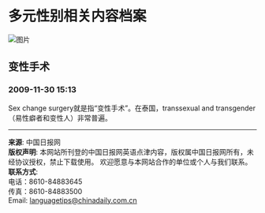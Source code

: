 # 多元性别相关内容档案

![图片](http://language.chinadaily.com.cn/images/2015/p-1.jpg)

## 变性手术
### 2009-11-30 15:13
Sex change surgery就是指“变性手术”。在泰国，transsexual and transgender（易性癖者和变性人）非常普遍。

---

**来源**: 中国日报网  
**版权声明**: 本网站所刊登的中国日报网英语点津内容，版权属中国日报网所有，未经协议授权，禁止下载使用。 欢迎愿意与本网站合作的单位或个人与我们联系。  
**联系方式**:  
电话：8610-84883645  
传真：8610-84883500  
Email: languagetips@chinadaily.com.cn
<!-- tcd_original_link https://language.chinadaily.com.cn/news_hotwords_263.html -->
